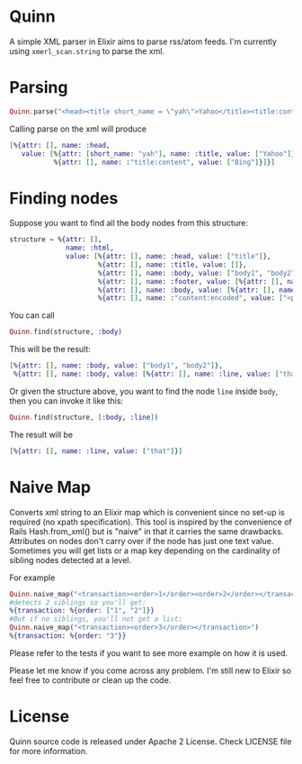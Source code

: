 Quinn
=====

A simple XML parser in Elixir aims to parse rss/atom feeds. I'm currently using `xmerl_scan.string` to parse the xml.

# Parsing


```elixir
Quinn.parse("<head><title short_name = \"yah\">Yahoo</title><title:content>Bing</title:content></head>")
```
Calling parse on the xml will produce
```elixir
[%{attr: [], name: :head,
   value: [%{attr: [short_name: "yah"], name: :title, value: ["Yahoo"]},
           %{attr: [], name: :"title:content", value: ["Bing"]}]}]
```
# Finding nodes

Suppose you want to find all the body nodes from this structure:
```elixir
structure = %{attr: [],
              name: :html,
              value: [%{attr: [], name: :head, value: ["title"]},
                      %{attr: [], name: :title, value: []},
                      %{attr: [], name: :body, value: ["body1", "body2"]},
                      %{attr: [], name: :footer, value: [%{attr: [], name: :line, value: ["this"]}]},
                      %{attr: [], name: :body, value: [%{attr: [], name: :line, value: ["that"]}]},
                      %{attr: [], name: :"content:encoded", value: ["<p>comet!!</p>"]}]}
```
You can call
```elixir
Quinn.find(structure, :body)
```
This will be the result:
```elixir
[%{attr: [], name: :body, value: ["body1", "body2"]},
 %{attr: [], name: :body, value: [%{attr: [], name: :line, value: ["that"]}]}]
```
Or given the structure above, you want to find the node `line` inside `body`, then you can invoke it like this:
```elixir
Quinn.find(structure, [:body, :line])
```
The result will be
```elixir
[%{attr: [], name: :line, value: ["that"]}]
```

# Naive Map

Converts xml string to an Elixir map which is convenient since no set-up is required (no xpath specification).  This tool is inspired by the convenience of Rails Hash.from_xml() but is "naive" in that it carries the same drawbacks.  Attributes on nodes don't carry over if the node has just one text value.  Sometimes you will get lists or a map key depending on the cardinality of sibling nodes detected at a level.  

For example 

```elixir
Quinn.naive_map("<transaction><order>1</order><order>2</order></transaction>")
#detects 2 siblings so you'll get:
%{transaction: %{order: ["1", "2"]}}
#But if no siblings, you'll not get a list:
Quinn.naive_map("<transaction><order>3</order></transaction>")
%{transaction: %{order: "3"}}
```


Please refer to the tests if you want to see more example on how it is used.

Please let me know if you come across any problem. I'm still new to Elixir so feel free to contribute or clean up the code.

# License
Quinn source code is released under Apache 2 License. Check LICENSE file for more information.

